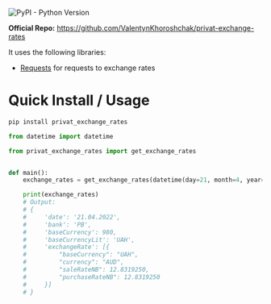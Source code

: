 ![PyPI - Python Version](https://img.shields.io/pypi/pyversions/privat_exchange_rates?style=for-the-badge)

**Official Repo:** https://github.com/ValentynKhoroshchak/privat-exchange-rates

It uses the following libraries:

- [Requests](https://pypi.org/project/requests/) for requests to exchange rates

# Quick Install / Usage

```bash
pip install privat_exchange_rates
```

```python
from datetime import datetime

from privat_exchange_rates import get_exchange_rates


def main():
    exchange_rates = get_exchange_rates(datetime(day=21, month=4, year=2022))

    print(exchange_rates)
    # Output:
    # {
    #     'date': '21.04.2022',
    #     'bank': 'PB',
    #     'baseCurrency': 980,
    #     'baseCurrencyLit': 'UAH',
    #     'exchangeRate': [{
    #         "baseCurrency": "UAH",
    #         "currency": "AUD",
    #         "saleRateNB": 12.8319250,
    #         "purchaseRateNB": 12.8319250
    #     }]
    # }
```